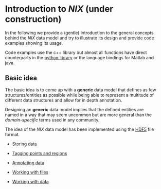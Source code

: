 # Introduction to *NIX* (under construction)

In the following we provide a (gentle) introduction to the general
concepts behind the *NIX* data model and try to illustrate its design
and provide code examples showing its usage.

Code examples use the c++ library but almost all functions have direct
counterparts in the [python library](https://github.com/nixpy) or the
language bindings for Matlab and java.

## Basic idea

The basic idea is to come up with a **generic** data model that
defines as few structures/entities as possible while being able to
represent a multitude of different data structures and allow for in
depth annotation.

Designing an **generic** data model implies that the defined entities
are named in a way that may seem uncommon but are more general than
the *domain-specific* terms used in any community.

The idea of the *NIX* data model has been implemented using
the [HDF5](https://www.hdfgroup.org) file format.

* [Storing data](./storing_data.md)
* [Tagging points and regions](./tagging.md)
* [Annotating data](./annotating.md)

* [Working with files](./file_handling.md)
* [Working with data](./data_handling.md)

